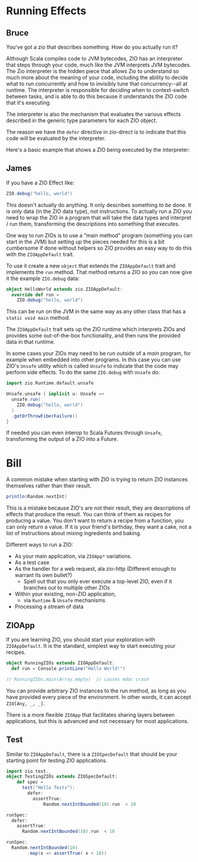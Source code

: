 # Running Effects

## Bruce
You've got a zio that describes something. How do you actually run it?

Although Scala compiles code to JVM bytecodes, ZIO has an interpreter that steps through your code, much like the JVM interprets JVM bytecodes. The Zio interpreter is the hidden piece that allows Zio to understand so much more about the meaning of your code, including the ability to decide what to run concurrently and how to invisibly tune that concurrency--all at runtime. The interpreter is responsible for deciding when to context-switch between tasks, and is able to do this because it understands the ZIO code that it's executing.

The interpreter is also the mechanism that evaluates the various effects described in the generic type parameters for each ZIO object.

The reason we have the `defer` directive in zio-direct is to indicate that this code will be evaluated by the interpreter.

Here's a basic example that shows a ZIO being executed by the interpreter:


## James

If you have a ZIO Effect like:
```scala mdoc
ZIO.debug("hello, world")
```

This doesn't actually do anything.  It only describes something *to be* done.  It is only data (in the ZIO data type), not instructions.  To actually run a ZIO you need to wrap the ZIO in a program that will take the data types and interpret / run them, transforming the descriptions into something that executes.

One way to run ZIOs is to use a "main method" program (something you can start in the JVM) but setting up the pieces needed for this is a bit cumbersome if done without helpers so ZIO provides an easy way to do this with the `ZIOAppDefault` trait.

To use it create a new `object` that extends the `ZIOAppDefault` trait and implements the `run` method.  That method returns a ZIO so you can now give it the example `ZIO.debug` data:
```scala mdoc
object HelloWorld extends zio.ZIOAppDefault:
  override def run =
    ZIO.debug("hello, world")
```

This can be run on the JVM in the same way as any other class that has a `static void main` method.

The `ZIOAppDefault` trait sets up the ZIO runtime which interprets ZIOs and provides some out-of-the-box functionality, and then runs the provided data in that runtime.

In some cases your ZIOs may need to be run outside of a *main* program, for example when embedded into other programs.  In this case you can use ZIO's `Unsafe` utility which is called `Unsafe` to indicate that the code may perform side effects.  To do the same `ZIO.debug` with `Unsafe` do:

```scala mdoc
import zio.Runtime.default.unsafe

Unsafe.unsafe { implicit u: Unsafe =>
  unsafe.run(
    ZIO.debug("hello, world")
  )
  .getOrThrowFiberFailure()
}
```

If needed you can even interop to Scala Futures through `Unsafe`, transforming the output of a ZIO into a Future.





# Bill

A common mistake when starting with ZIO is trying to return ZIO instances themselves rather than their result.
```scala mdoc
println(Random.nextInt)
```
This is a mistake because ZIO's are not their result, they are descriptions of effects that produce the result.
You can think of them as recipes for producing a value.
You don't want to return a recipe from a function, you can only return a value.
If it is your friend's birthday, they want a cake, not a list of instructions about mixing ingredients and baking.


Different ways to run a ZIO:
- As your main application, via `ZIOApp*` variations.
- As a test case
- As the handler for a web request, ala zio-http (Different enough to warrant its own bullet?)
  - Spell out that you only ever execute a top-level ZIO, even if it branches out to multiple other ZIOs
- Within your existing, non-ZIO application, 
  - via `Runtime` & `Unsafe` mechanisms
- Processing a stream of data

## ZIOApp
If you are learning ZIO, you should start your exploration with `ZIOAppDefault`.
It is the standard, simplest way to start executing your recipes.

```scala mdoc
object RunningZIOs extends ZIOAppDefault:
  def run = Console.printLine("Hello World!") 

// RunningZIOs.main(Array.empty)  // causes mdoc crash
```
You can provide arbitrary ZIO instances to the run method, as long as you have provided every piece of the environment.
In other words, it can accept `ZIO[Any, _, _]`.

There is a more flexible `ZIOApp` that facilitates sharing layers between applications, but this is advanced and not necessary for most applications.

## Test
Similar to `ZIOAppDefault`, there is a `ZIOSpecDefault` that should be your starting point for testing ZIO applications.

```scala mdoc
import zio.test._
object TestingZIOs extends ZIOSpecDefault:
    def spec =
      test("Hello Tests"):
        defer:
          assertTrue:
              Random.nextIntBounded(10).run  < 10
```

```scala mdoc
runSpec:
  defer:
    assertTrue:
      Random.nextIntBounded(10).run  < 10
```

```scala mdoc
runSpec:
  Random.nextIntBounded(10)
        .map(x => assertTrue( x < 10))
```

## 
